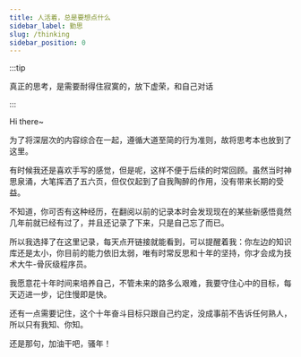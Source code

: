 ```yaml
---
title: 人活着，总是要想点什么
sidebar_label: 勤思
slug: /thinking
sidebar_position: 0
---
```


:::tip

真正的思考，是需要耐得住寂寞的，放下虚荣，和自己对话

:::

Hi there~

为了将深层次的内容综合在一起，遵循大道至简的行为准则，故将思考本也放到了这里。

有时候我还是喜欢手写的感觉，但是呢，这样不便于后续的时常回顾。虽然当时神思泉涌，大笔挥洒了五六页，但仅仅起到了自我陶醉的作用，没有带来长期的受益。

不知道，你可否有这种经历，在翻阅以前的记录本时会发现现在的某些新感悟竟然几年前就已经有过了，并且还记录了下来，只是自己忘了而已。

所以我选择了在这里记录，每天点开链接就能看到，可以提醒着我：你左边的知识库还是太小，你目前的能力依旧太弱，唯有时常反思和十年的坚持，你才会成为技术大牛-骨灰级程序员。

我愿意花十年时间来培养自己，不管未来的路多么艰难，我要守住心中的目标，每天迈进一步，记住慢即是快。

还有一点需要记住，这个十年奋斗目标只跟自己约定，没成事前不告诉任何熟人，所以只有我知、你知。

还是那句，加油干吧，骚年！
